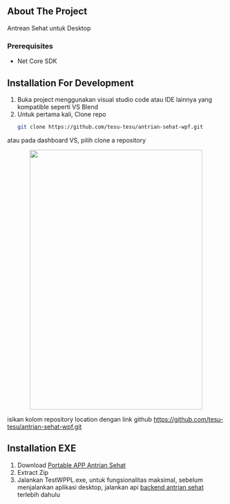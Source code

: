 <!-- ABOUT THE PROJECT -->
## About The Project
Antrean Sehat untuk Desktop

### Prerequisites
* Net Core SDK

## Installation For Development
1. Buka project menggunakan visual studio code atau IDE lainnya yang kompatible seperti VS Blend
2. Untuk pertama kali, Clone repo
   ```sh
   git clone https://github.com/tesu-tesu/antrian-sehat-wpf.git
   ```
  atau pada dashboard VS, pilih clone a repository
  <p align="center">
  <img src="https://i.imgur.com/f0BAOVo.png" width="400" height="600"> </img>
  </p>
  
  isikan kolom repository location dengan link github https://github.com/tesu-tesu/antrian-sehat-wpf.git






<!-- Penggunaan exe -->
## Installation EXE
1. Download [Portable APP Antrian Sehat](https://mega.nz/file/o8kiCbiS#T3_Fw4CZgSBdFSE6LF97KBm_jFwMDyw0cGIDsi_ar4Q)
2. Extract Zip
3. Jalankan TestWPPL.exe, untuk fungsionalitas maksimal, sebelum menjalankan aplikasi desktop, jalankan api [backend antrian sehat](https://github.com/tesu-tesu/antrian-sehat-backend) terlebih dahulu  
